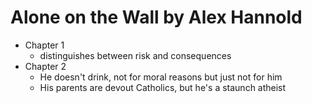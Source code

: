 
# Alone on the Wall by Alex Hannold

* Chapter 1
    * distinguishes between risk and consequences
* Chapter 2
    * He doesn't drink, not for moral reasons but just not for him
    * His parents are devout Catholics, but he's a staunch atheist